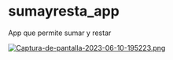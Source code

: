 # sumayresta_app
App que permite sumar y restar

[![Captura-de-pantalla-2023-06-10-195223.png](https://i.postimg.cc/yYSwWTKc/Captura-de-pantalla-2023-06-10-195223.png)](https://postimg.cc/N5BNzm5j)
